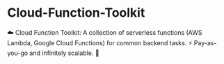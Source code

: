 # Cloud-Function-Toolkit
☁️ Cloud Function Toolkit: A collection of serverless functions (AWS Lambda, Google Cloud Functions) for common backend tasks. ⚡ Pay-as-you-go and infinitely scalable. 🚀
